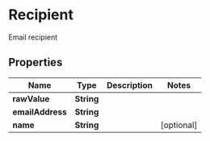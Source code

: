 

# Recipient

Email recipient

## Properties

| Name | Type | Description | Notes |
|------------ | ------------- | ------------- | -------------|
|**rawValue** | **String** |  |  |
|**emailAddress** | **String** |  |  |
|**name** | **String** |  |  [optional] |



